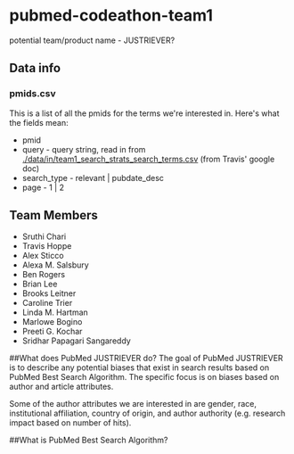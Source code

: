 # pubmed-codeathon-team1 
  potential team/product name - JUSTRIEVER?

## Data info

### pmids.csv

This is a list of all the pmids for the terms we're interested in. Here's what the fields mean:

* pmid
* query - query string, read in from [./data/in/team1_search_strats_search_terms.csv](data/in/team1_search_strats_search_terms.csv) (from Travis' google doc)
* search_type - relevant | pubdate_desc
* page - 1 | 2

## Team Members

* Sruthi Chari
* Travis Hoppe
* Alex Sticco
* Alexa M. Salsbury
* Ben Rogers
* Brian Lee
* Brooks Leitner
* Caroline Trier
* Linda M. Hartman
* Marlowe Bogino
* Preeti G. Kochar
* Sridhar Papagari Sangareddy

##What does PubMed JUSTRIEVER do?
The goal of PubMed JUSTRIEVER is to describe any potential biases that exist in search results based on PubMed Best Search Algorithm. The specific focus is on biases based on author and article attributes.

Some of the author attributes we are interested in are gender, race, institutional affiliation, country of origin, and author authority (e.g. research impact based on number of hits).

##What is PubMed Best Search Algorithm?
